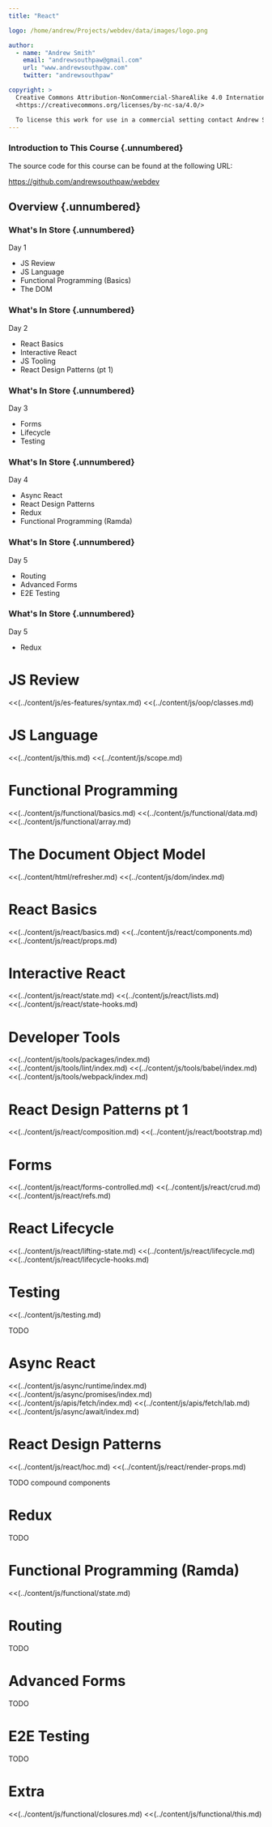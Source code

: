 ```yaml
---
title: "React"

logo: /home/andrew/Projects/webdev/data/images/logo.png

author:
  - name: "Andrew Smith"
    email: "andrewsouthpaw@gmail.com"
    url: "www.andrewsouthpaw.com"
    twitter: "andrewsouthpaw"

copyright: >
  Creative Commons Attribution-NonCommercial-ShareAlike 4.0 International Public License:
  <https://creativecommons.org/licenses/by-nc-sa/4.0/>

  To license this work for use in a commercial setting contact Andrew Smith
---
```


### Introduction to This Course {.unnumbered}

The source code for this course can be found at the following URL:

<https://github.com/andrewsouthpaw/webdev>

## Overview {.unnumbered}

### What's In Store {.unnumbered}

Day 1

* JS Review
* JS Language
* Functional Programming (Basics)
* The DOM

### What's In Store {.unnumbered}

Day 2

* React Basics
* Interactive React
* JS Tooling
* React Design Patterns (pt 1)

### What's In Store {.unnumbered}

Day 3

* Forms
* Lifecycle
* Testing

### What's In Store {.unnumbered}

Day 4

* Async React
* React Design Patterns
* Redux
* Functional Programming (Ramda)

### What's In Store {.unnumbered}

Day 5

* Routing
* Advanced Forms
* E2E Testing

### What's In Store {.unnumbered}

Day 5

* Redux

# JS Review

<<(../content/js/es-features/syntax.md)
<<(../content/js/oop/classes.md)

# JS Language

<<(../content/js/this.md)
<<(../content/js/scope.md)

# Functional Programming

<<(../content/js/functional/basics.md)
<<(../content/js/functional/data.md)
<<(../content/js/functional/array.md)

# The Document Object Model

<<(../content/html/refresher.md)
<<(../content/js/dom/index.md)

# React Basics

<<(../content/js/react/basics.md)
<<(../content/js/react/components.md)
<<(../content/js/react/props.md)

# Interactive React

<<(../content/js/react/state.md)
<<(../content/js/react/lists.md)
<<(../content/js/react/state-hooks.md)

# Developer Tools

<<(../content/js/tools/packages/index.md)
<<(../content/js/tools/lint/index.md)
<<(../content/js/tools/babel/index.md)
<<(../content/js/tools/webpack/index.md)

# React Design Patterns pt 1

<<(../content/js/react/composition.md)
<<(../content/js/react/bootstrap.md)

# Forms

<<(../content/js/react/forms-controlled.md)
<<(../content/js/react/crud.md)
<<(../content/js/react/refs.md)

# React Lifecycle

<<(../content/js/react/lifting-state.md)
<<(../content/js/react/lifecycle.md)
<<(../content/js/react/lifecycle-hooks.md)

# Testing

<<(../content/js/testing.md)

TODO

# Async React

<<(../content/js/async/runtime/index.md)
<<(../content/js/async/promises/index.md)
<<(../content/js/apis/fetch/index.md)
<<(../content/js/apis/fetch/lab.md)
<<(../content/js/async/await/index.md)

# React Design Patterns

<<(../content/js/react/hoc.md)
<<(../content/js/react/render-props.md)

TODO compound components

# Redux

TODO

# Functional Programming (Ramda)

<<(../content/js/functional/state.md)

# Routing

TODO

# Advanced Forms

TODO

# E2E Testing

TODO

# Extra

<<(../content/js/functional/closures.md)
<<(../content/js/functional/this.md)

